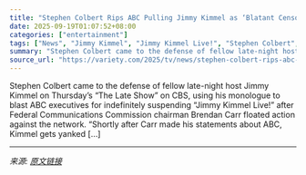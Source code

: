 ```yaml
---
title: "Stephen Colbert Rips ABC Pulling Jimmy Kimmel as ‘Blatant Censorship’ to Appease Trump: ‘With an Autocrat, You Cannot Give an Inch’"
date: 2025-09-19T01:07:52+08:00
categories: ["entertainment"]
tags: ["News", "Jimmy Kimmel", "Jimmy Kimmel Live!", "Stephen Colbert", "The Late Show with Stephen Colbert"]
summary: "Stephen Colbert came to the defense of fellow late-night host Jimmy Kimmel on Thursday&#8217;s &#8220;The Late Show&#8221; on CBS, using his monologue to blast ABC executives for indefinitely suspendi"
source_url: "https://variety.com/2025/tv/news/stephen-colbert-rips-abc-pulling-kimmel-censorship-1236522765/"
---
```


Stephen Colbert came to the defense of fellow late-night host Jimmy Kimmel on Thursday&#8217;s &#8220;The Late Show&#8221; on CBS, using his monologue to blast ABC executives for indefinitely suspending &#8220;Jimmy Kimmel Live!&#8221; after Federal Communications Commission chairman Brendan Carr floated action against the network. &#8220;Shortly after Carr made his statements about ABC, Kimmel gets yanked [&#8230;]

---

*来源: [原文链接](https://variety.com/2025/tv/news/stephen-colbert-rips-abc-pulling-kimmel-censorship-1236522765/)*

